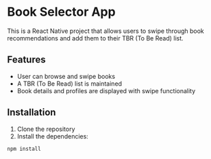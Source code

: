# Book Selector App

This is a React Native project that allows users to swipe through book recommendations and add them to their TBR (To Be Read) list.

## Features
- User can browse and swipe books
- A TBR (To Be Read) list is maintained
- Book details and profiles are displayed with swipe functionality

## Installation
1. Clone the repository
2. Install the dependencies:
```bash
npm install
